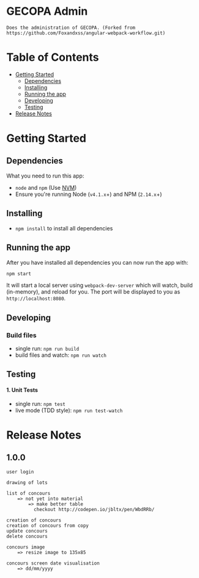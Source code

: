 # GECOPA Admin

    Does the administration of GECOPA. (Forked from
    https://github.com/Foxandxss/angular-webpack-workflow.git)


# Table of Contents

* [Getting Started](#getting-started)
    * [Dependencies](#dependencies)
    * [Installing](#installing)
    * [Running the app](#running-the-app)
    * [Developing](#developing)
    * [Testing](#testing)
* [Release Notes](#release-notes)

# Getting Started

## Dependencies

What you need to run this app:
* `node` and `npm` (Use [NVM](https://github.com/creationix/nvm))
* Ensure you're running Node (`v4.1.x`+) and NPM (`2.14.x`+)

## Installing

* `npm install` to install all dependencies

## Running the app

After you have installed all dependencies you can now run the app with:
```bash
npm start
```

It will start a local server using `webpack-dev-server` which will watch, build
(in-memory), and reload for you. The port will be displayed to you as
`http://localhost:8080`.

## Developing

### Build files

* single run: `npm run build`
* build files and watch: `npm run watch`

## Testing

#### 1. Unit Tests

* single run: `npm test`
* live mode (TDD style): `npm run test-watch`

# Release Notes

## 1.0.0

    user login

    drawing of lots

    list of concours
        => not yet into material
            => make better table
              checkout http://codepen.io/jbltx/pen/WbdRRb/

    creation of concours
    creation of concours from copy
    update concours
    delete concours

    concours image
        => resize image to 135x85

    concours screen date visualisation
        => dd/mm/yyyy
